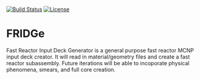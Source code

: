 [![Build Status](https://travis-ci.org/ryanstwrt/svg?branch=master)](https://travis-ci.org/ryanstwrt/FRIDGe)
[![License](https://img.shields.io/badge/license-MIT-blue.svg)](https://opensource.org/licenses/MIT)

# FRIDGe
Fast Reactor Input Deck Generator is a general purpose fast reactor MCNP input deck creator. It will read in material/geometry files and create a fast reactor subassembly. Future iterations will be able to incoporate physical phenomena, smears, and full core creation.